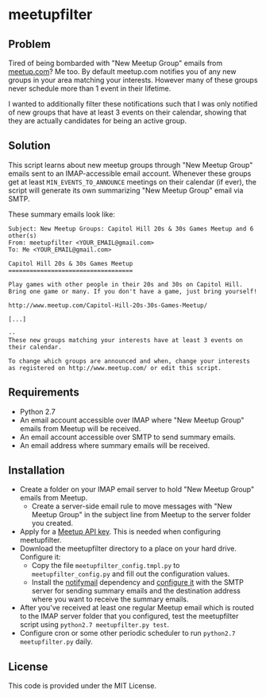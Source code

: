 # meetupfilter

## Problem

Tired of being bombarded with "New Meetup Group" emails from [meetup.com]?
Me too. By default meetup.com notifies you of any new groups in your area
matching your interests. However many of these groups never schedule more
than 1 event in their lifetime.

I wanted to additionally filter these notifications such that I was only notified
of new groups that have at least 3 events on their calendar,
showing that they are actually candidates for being an active group.

[meetup.com]: http://meetup.com

## Solution

This script learns about new meetup groups through "New Meetup Group"
emails sent to an IMAP-accessible email account. Whenever these groups
get at least `MIN_EVENTS_TO_ANNOUNCE` meetings on their calendar (if ever),
the script will generate its own summarizing "New Meetup Group" email via SMTP.

These summary emails look like:

```
Subject: New Meetup Groups: Capitol Hill 20s & 30s Games Meetup and 6 other(s)
From: meetupfilter <YOUR_EMAIL@gmail.com>
To: Me <YOUR_EMAIL@gmail.com>

Capitol Hill 20s & 30s Games Meetup
===================================

Play games with other people in their 20s and 30s on Capitol Hill. Bring one game or many. If you don't have a game, just bring yourself!

http://www.meetup.com/Capitol-Hill-20s-30s-Games-Meetup/

[...]

-- 
These new groups matching your interests have at least 3 events on their calendar.

To change which groups are announced and when, change your interests as registered on http://www.meetup.com/ or edit this script.
```

## Requirements

* Python 2.7
* An email account accessible over IMAP where "New Meetup Group" emails from Meetup will be received.
* An email account accessible over SMTP to send summary emails.
* An email address where summary emails will be received.

## Installation

* Create a folder on your IMAP email server to hold "New Meetup Group" emails from Meetup.
    * Create a server-side email rule to move messages with "New Meetup Group" in the subject line from Meetup to the server folder you created.
* Apply for a [Meetup API key]. This is needed when configuring meetupfilter.
* Download the meetupfilter directory to a place on your hard drive. Configure it:
    * Copy the file `meetupfilter_config.tmpl.py` to `meetupfilter_config.py` and fill out the configuration values.
    * Install the [notifymail](https://github.com/davidfstr/notifymail) dependency and [configure it](https://github.com/davidfstr/notifymail#configuration) with the SMTP server for sending summary emails and the destination address where you want to receive the summary emails.
* After you've received at least one regular Meetup email which is routed to the IMAP server folder that you configured, test the meetupfilter script using `python2.7 meetupfilter.py test`.
* Configure cron or some other periodic scheduler to run `python2.7 meetupfilter.py` daily.

[Meetup API key]: http://www.meetup.com/meetup_api/key/

## License

This code is provided under the MIT License.